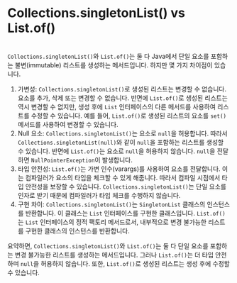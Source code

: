 # Collections.singletonList() vs List.of()

\
`Collections.singletonList()`와 `List.of()`는 둘 다 Java에서 단일 요소를 포함하는 불변(immutable) 리스트를 생성하는 메서드입니다. 하지만 몇 가지 차이점이 있습니다.

1. 가변성: `Collections.singletonList()`로 생성된 리스트는 변경할 수 없습니다. 요소를 추가, 삭제 또는 변경할 수 없습니다. 반면에 `List.of()`로 생성된 리스트는 역시 변경할 수 없지만, 생성 후에 `List` 인터페이스의 다른 메서드를 사용하여 리스트를 수정할 수 있습니다. 예를 들어, `List.of()`로 생성된 리스트의 요소를 `set()` 메서드를 사용하여 변경할 수 있습니다.
2. Null 요소: `Collections.singletonList()`는 요소로 `null`을 허용합니다. 따라서 `Collections.singletonList(null)`와 같이 `null`을 포함하는 리스트를 생성할 수 있습니다. 반면에 `List.of()`는 요소로 `null`을 허용하지 않습니다. `null`을 전달하면 `NullPointerException`이 발생합니다.
3. 타입 안전성: `List.of()`는 가변 인수(varargs)를 사용하여 요소를 전달합니다. 이는 컴파일러가 요소의 타입을 체크할 수 있게 해줍니다. 따라서 컴파일 시점에서 타입 안전성을 보장할 수 있습니다. `Collections.singletonList()`는 단일 요소를 인자로 받기 때문에 컴파일러가 타입 체크를 수행하지 않습니다.
4. 구현 차이: `Collections.singletonList()`는 `SingletonList` 클래스의 인스턴스를 반환합니다. 이 클래스는 `List` 인터페이스를 구현한 클래스입니다. `List.of()`는 `List` 인터페이스의 정적 팩토리 메서드로서, 내부적으로 변경 불가능한 리스트를 구현한 클래스의 인스턴스를 반환합니다.

요약하면, `Collections.singletonList()`와 `List.of()`는 둘 다 단일 요소를 포함하는 변경 불가능한 리스트를 생성하는 메서드입니다. 그러나 `List.of()`는 더 타입 안전하며 `null`을 허용하지 않습니다. 또한, `List.of()`로 생성된 리스트는 생성 후에 수정할 수 있습니다.
